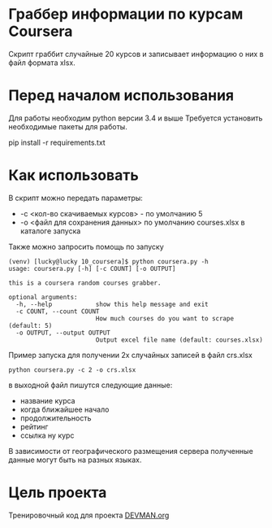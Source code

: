 # Граббер информации по курсам Coursera

Скрипт граббит случайные 20 курсов и записывает информацию о них в файл формата xlsx.

# Перед началом использования

Для работы необходим python версии 3.4 и выше
Требуется установить необходимые пакеты для работы. 

pip install -r requirements.txt 

# Как использовать
 В скрипт можно передать параметры:
 * -с <кол-во скачиваемых курсов> - по умолчанию 5
 * -o <файл для сохранения данных> по умолчанию courses.xlsx в каталоге запуска
 
Также можно запросить помощь по запуску

```
(venv) [lucky@lucky 10_coursera]$ python coursera.py -h
usage: coursera.py [-h] [-c COUNT] [-o OUTPUT]

this is a coursera random courses grabber.

optional arguments:
  -h, --help            show this help message and exit
  -c COUNT, --count COUNT
                        How much courses do you want to scrape (default: 5)
  -o OUTPUT, --output OUTPUT
                        Output excel file name (default: courses.xlsx)

```

Пример запуска для получении 2х случайных записей в файл crs.xlsx
```
python coursera.py -c 2 -o crs.xlsx
```

в выходной файл пишутся следующие данные:
* название курса
* когда ближайшее начало
* продолжительность
* рейтинг
* ссылка ну курс

В зависимости от географического размещения сервера полученные данные могут быть на разных языках.

# Цель проекта

Тренировочный код для проекта [DEVMAN.org](https://devman.org)
